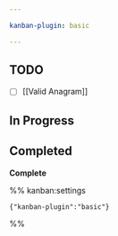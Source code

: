 ```yaml
---

kanban-plugin: basic

---
```


## TODO

- [ ] [[Valid Anagram]]


## In Progress



## Completed

**Complete**




%% kanban:settings
```
{"kanban-plugin":"basic"}
```
%%
